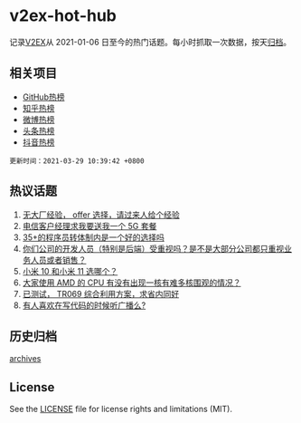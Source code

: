 # v2ex-hot-hub

 记录[V2EX](https://www.v2ex.com/)从 2021-01-06 日至今的热门话题。每小时抓取一次数据，按天[归档](archives)。
 
 ## 相关项目

- [GitHub热榜](https://github.com/lonnyzhang423/github-hot-hub)
- [知乎热榜](https://github.com/lonnyzhang423/zhihu-hot-hub)
- [微博热榜](https://github.com/lonnyzhang423/weibo-hot-hub)
- [头条热榜](https://github.com/lonnyzhang423/toutiao-hot-hub)
- [抖音热榜](https://github.com/lonnyzhang423/douyin-hot-hub)


 `更新时间：2021-03-29 10:39:42 +0800`

## 热议话题

1. [无大厂经验， offer 选择，请过来人给个经验](https://www.v2ex.com/t/765826)
1. [电信客户经理求我要送我一个 5G 套餐](https://www.v2ex.com/t/765836)
1. [35+的程序员转体制内是一个好的选择吗](https://www.v2ex.com/t/765819)
1. [你们公司的开发人员（特别是后端）受重视吗？是不是大部分公司都只重视业务人员或者销售？](https://www.v2ex.com/t/765975)
1. [小米 10 和小米 11 选哪个？](https://www.v2ex.com/t/765849)
1. [大家使用 AMD 的 CPU 有没有出现一核有难多核围观的情况？](https://www.v2ex.com/t/765902)
1. [已测试， TR069 综合利用方案，求省内同好](https://www.v2ex.com/t/765833)
1. [有人喜欢在写代码的时候听广播么?](https://www.v2ex.com/t/765946)

## 历史归档

[archives](archives)

## License

See the [LICENSE](LICENSE) file for license rights and limitations (MIT).
